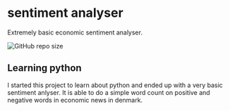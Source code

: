# sentiment analyser
Extremely basic economic sentiment analyser. 

<img alt="GitHub repo size" src="https://img.shields.io/github/repo-size/FrederikGJ/sentiment_analyser?logo=GitHub&style=flat-square">

## Learning python
I started this project to learn about python and ended up with a very basic sentiment anlyser. 
It is able to do a simple word count on positive and negative words in economic news in denmark. 

